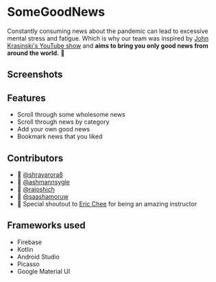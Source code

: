 # SomeGoodNews
Constantly consuming news about the pandemic can lead to excessive mental stress and fatigue. 
Which is why our team was inspired by [John Krasinski's YouTube show](https://www.youtube.com/channel/UCOe_y6KKvS3PdIfb9q9pGug) 
and **aims to bring you only good news from around the world.** :revolving_hearts:

## Screenshots

## Features
- Scroll through some wholesome news
- Scroll through news by category
- Add your own good news 
- Bookmark news that you liked

## Contributors
- :man: [@shrayarora8](https://github.com/shrayarora8)
- :man: [@ashmannsygle](https://github.com/ashmannsyngle)
- :woman: [@rajoshich](https://github.com/rajoshich)
- :woman: [@saashamoruw](https://github.com/saashamoruw)
- :purple_heart: Special shoutout to [Eric Chee](https://github.com/echeeUW) for being an amazing instructor
 
## Frameworks used
- Firebase
- Kotlin
- Android Studio
- Picasso
- Google Material UI
